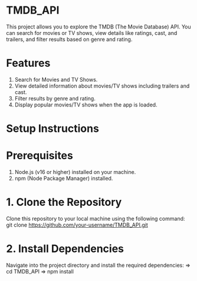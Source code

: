 # TMDB_API
This project allows you to explore the TMDB (The Movie Database) API. You can search for movies or TV shows, view details like ratings, cast, and trailers, and filter results based on genre and rating.
# Features
1. Search for Movies and TV Shows.
2. View detailed information about movies/TV shows including trailers and cast.
3. Filter results by genre and rating.
4. Display popular movies/TV shows when the app is loaded.

# Setup Instructions
# Prerequisites
1. Node.js (v16 or higher) installed on your machine.
2. npm (Node Package Manager) installed.

# 1. Clone the Repository
Clone this repository to your local machine using the following command:
git clone https://github.com/your-username/TMDB_API.git

# 2. Install Dependencies
Navigate into the project directory and install the required dependencies:
=> cd TMDB_API
=> npm install


